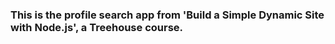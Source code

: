 ### This is the profile search app from 'Build a Simple Dynamic Site with Node.js', a Treehouse course.
